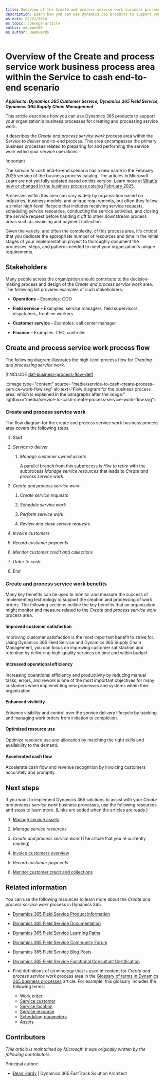 ```yaml
---
title: Overview of the Create and process service work business process area
description: Learn how you can use Dynamics 365 products to support your organization's business processes for creating and processing work related to services.
ms.date: 02/21/2024
ms.topic: concept-article
author: edupont04
ms.author: DeanHardy
---
```


# Overview of the Create and process service work business process area within the Service to cash end-to-end scenario

***Applies to: Dynamics 365 Customer Service, Dynamics 365 Field Service, Dynamics 365 Supply Chain Management***

This article describes how you can use Dynamics 365 products to support your organization's business processes for creating and processing service work.

It describes the *Create and process service work* process area within the *Service to deliver* end-to-end process. This area encompasses the primary business processes related to preparing for and performing the service work within your service operations.

> [!IMPORTANT]
> The *service to cash* end-to-end scenario has a new name in the February 2025 version of the business process catalog. The articles in Microsoft Learn are not yet fully updated based on this version. Learn more at [What's new or changed in the business process catalog February 2025](about-whats-new-2025-february.md).

Processes within this area can vary widely by organization based on industries, business models, and unique requirements, but often they follow a similar high-level lifecycle that includes receiving service requests, scheduling service resources, conducting the service activities, and closing the service request before handing it off to other downstream process areas such as invoicing and payment collection.

Given the variety, and often the complexity, of this process area, it's critical that you dedicate the appropriate number of resources and time in the initial stages of your implementation project to thoroughly document the processes, steps, and patterns needed to meet your organization's unique requirements.

## Stakeholders

Many people across the organization should contribute to the decision-making process and design of the *Create and process service work* area. The following list provides examples of such stakeholders:

- **Operations** – Examples: COO 

- **Field service** – Examples: service managers, field supervisors, dispatchers, frontline workers

- **Customer service** – Examples: call center manager

- **Finance** – Examples: CFO, controller

## Create and process service work process flow 

The following diagram illustrates the high-level process flow for *Creating and processing service work*.

[!INCLUDE [daf-business-process-flow-def](~/../shared-content/shared/guidance-includes/daf-business-process-flow-def.md)]

:::image type="content" source="media/service-to-cash-create-process-service-work-flow.svg" alt-text="Flow diagram for the business process area, which is explained in the paragraphs after the image." lightbox="media/service-to-cash-create-process-service-work-flow.svg":::

### Create and process service work

The flow diagram for the create and process service work business process area covers the following steps.

1. Start

2. *Service to deliver*

    1. *Manage customer owned assets*

       A parallel branch from this subprocess is *Hire to retire* with the subprocess *Manage service resources* that leads to *Create and process service work*.

3. *Create and process service work*

    1. *Create service requests*

    2. *Schedule service work*

    3. *Perform service work*

    4. *Review and close service requests*

4. *Invoice customers*

5. *Record customer payments*

6. *Monitor customer credit and collections*

7. *Order to cash*

8. End

### Create and process service work benefits

Many key benefits can be used to monitor and measure the success of implementing technology to support the creation and processing of work orders. The following sections outline the key benefits that an organization might monitor and measure related to the *Create and process service work* process area.

####  Improved customer satisfaction

Improving customer satisfaction is the most important benefit to strive for. Using Dynamics 365 Field Service and Dynamics 365 Supply Chain Management, you can focus on improving customer satisfaction and retention by delivering high-quality services on time and within budget.

####  Increased operational efficiency

Increasing operational efficiency and productivity by reducing manual tasks, errors, and rework is one of the most important objectives for many customers when implementing new processes and systems within their organization.

#### Enhanced visibility

Enhance visibility and control over the service delivery lifecycle by tracking and managing work orders from initiation to completion.

#### Optimized resource use

Optimize resource use and allocation by matching the right skills and availability to the demand.

#### Accelerated cash flow

Accelerate cash flow and revenue recognition by invoicing customers accurately and promptly.

## Next steps

If you want to implement Dynamics 365 solutions to assist with your *Create and process service work* business processes, use the following resources and steps to learn more. (Links are added when the articles are ready.)

1. [Manage service assets](service-to-cash-manage-service-assets.md)  

2. *Manage service resources*

3. *Create and process service work* (The article that you're currently reading)

4. [Invoice customers overview](order-to-cash-invoice-sales-orders-overview.md)

5. *Record customer payments*

6. [Monitor customer credit and collections](order-to-cash-monitor-customer-credit-collections-overview.md)

## Related information

You can use the following resources to learn more about the *Create and process service work* process in Dynamics 365.

- [Dynamics 365 Field Service Product information](https://www.microsoft.com/dynamics-365/products/field-service)
- [Dynamics 365 Field Service Documentation](/dynamics365/field-service/finance-operations-integration)
- [Dynamics 365 Field Service Learning Paths](/training/browse/?expanded=dynamics-365&products=dynamics-field-service&resource_type=learning%20path)
- [Dynamics 365 Field Service Community Forum](https://community.dynamics.com/365/fieldservice/f/dynamics-365-for-field-service-forum)
- [Dynamics 365 Field Service Blog Posts](https://cloudblogs.microsoft.com/dynamics365/it/product/dynamics-365-field-service/?sort-by=newest-oldest&date=any&s=)
- [Dynamics 365 Field Service Functional Consultant Certification](/credentials/certifications/exams/mb-240/)
- Find definitions of terminology that is used in content for *Create and process service work* process area in the [Glossary of terms in Dynamics 365 business processes](glossary.md) article. For example, this glossary includes the following terms:

    - [Work order](glossary.md#work-order)
    - [Service customer](glossary.md#service-customer)
    - [Service location](glossary.md#service-location)
    - [Service resource](glossary.md#service-resource)
    - [Scheduling parameters](glossary.md#scheduling-parameters)
    - [Assets](glossary.md#asset)

## Contributors

*This article is maintained by Microsoft. It was originally written by the following contributors.*

Principal author:

- [Dean Hardy](https://www.linkedin.com/in/deanhardy/) | Dynamics 365 FastTrack Solution Architect


